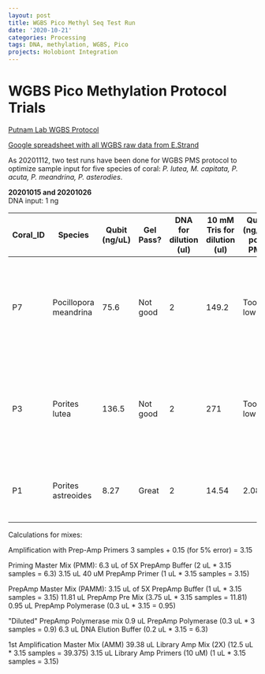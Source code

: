 ```yaml
---
layout: post
title: WGBS Pico Methyl Seq Test Run
date: '2020-10-21'
categories: Processing
tags: DNA, methylation, WGBS, Pico
projects: Holobiont Integration
---
```


# WGBS Pico Methylation Protocol Trials

[Putnam Lab WGBS Protocol](https://meschedl.github.io/MESPutnam_Open_Lab_Notebook/WGBS-PMS-protocol/)  

[Google spreadsheet with all WGBS raw data from E.Strand](https://docs.google.com/spreadsheets/d/1lWT0KRO5x9RFflYMF9Jnk5lsGCo0k3_A98ZsyKd4kks/edit#gid=978992575)

As 20201112, two test runs have been done for WGBS PMS protocol to optimize sample input for five species of coral: *P. lutea, M. capitata, P. acuta, P. meandrina, P. asterodies*.  

**20201015 and 20201026**  
DNA input: 1 ng

| Coral_ID 	| Species               	| Qubit (ng/uL) 	| Gel Pass? 	| DNA for dilution (ul) 	| 10 mM Tris for dilution (ul) 	| Qubit (ng/uL) post PMS 	| TapeStation pass? 	| Notes                                                                          	|
|----------	|-----------------------	|---------------	|-----------	|-----------------------	|------------------------------	|------------------------	|-------------------	|--------------------------------------------------------------------------------	|
| P7       	| Pocillopora meandrina 	| 75.6          	| Not good  	| 2                     	| 149.2                        	| Too low                	| Peaks visible     	| Hawaii - Eva extracted this with HMW kit and sent it in the recent dry shipper 	|
| P3       	| Porites lutea         	| 136.5         	| Not good  	| 2                     	| 271                          	| Too low                	| Peaks visible     	| Hawaii - Eva extracted this with HMW kit and sent it in the recent dry shipper 	|
| P1       	| Porites astreoides    	| 8.27          	| Great     	| 2                     	| 14.54                        	| 2.08                   	| Peaks visible     	| genome coral - Maggie extracted this with HMW kit                              	|

Calculations for mixes:  

Amplification with Prep-Amp Primers
3 samples + 0.15 (for 5% error) = 3.15

Priming Master Mix (PMM):
6.3 uL of 5X PrepAmp Buffer (2 uL * 3.15 samples = 6.3)
3.15 uL 40 uM PrepAmp Primer (1 uL * 3.15 samples = 3.15)

PrepAmp Master Mix (PAMM):
3.15 uL of 5X PrepAmp Buffer (1 uL * 3.15 samples = 3.15)
11.81 uL PrepAmp Pre Mix (3.75 uL * 3.15 samples = 11.81)
0.95 uL PrepAmp Polymerase (0.3 uL * 3.15 = 0.95)

"Diluted" PrepAmp Polymerase mix
0.9 uL PrepAmp Polymerase (0.3 uL * 3 samples = 0.9)
6.3 uL DNA Elution Buffer (0.2 uL * 3.15 = 6.3)

1st Amplification Master Mix (AMM)
39.38 uL Library Amp Mix (2X) (12.5 uL * 3.15 samples = 39.375)
3.15 uL Library Amp Primers (10 uM) (1 uL * 3.15 samples = 3.15)
